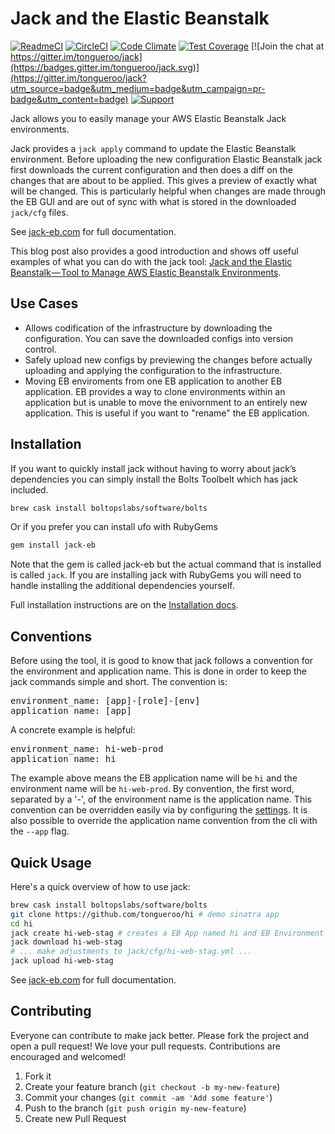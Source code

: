 # Jack and the Elastic Beanstalk

[![ReadmeCI](http://www.readmeci.com/images/readmeci-badge.svg)](http://www.readmeci.com/tongueroo/jack)
[![CircleCI](https://circleci.com/gh/tongueroo/jack.svg?style=svg)](https://circleci.com/gh/tongueroo/jack)
[![Code Climate](https://codeclimate.com/github/tongueroo/jack/badges/gpa.svg)](https://codeclimate.com/github/tongueroo/jack)
[![Test Coverage](https://codeclimate.com/github/tongueroo/jack/badges/coverage.svg)](https://codeclimate.com/github/tongueroo/jack)
[![Join the chat at https://gitter.im/tongueroo/jack](https://badges.gitter.im/tongueroo/jack.svg)](https://gitter.im/tongueroo/jack?utm_source=badge&utm_medium=badge&utm_campaign=pr-badge&utm_content=badge)
[![Support](https://img.shields.io/badge/get-support-blue.svg)](https://boltops.com?utm_source=badge&utm_medium=badge&utm_campaign=jack)


Jack allows you to easily manage your AWS Elastic Beanstalk Jack environments.

Jack provides a `jack apply` command to update the Elastic Beanstalk environment.   Before uploading the new configuration Elastic Beanstalk jack first downloads the current configuration and then does a diff on the changes that are about to be applied.  This gives a preview of exactly what will be changed.  This is particularly helpful when changes are made through the EB GUI and are out of sync with what is stored in the downloaded `jack/cfg` files.

See [jack-eb.com](http://jack-eb.com) for full documentation.

This blog post also provides a good introduction and shows off useful examples of what you can do with the jack tool: [Jack and the Elastic Beanstalk — Tool to Manage AWS Elastic Beanstalk Environments](https://medium.com/@tongueroo/jack-and-the-elastic-beanstalk-easily-manage-aws-environments-3ab496f08ad2#.o7w3x0yd9).

## Use Cases

* Allows codification of the infrastructure by downloading the configuration. You can save the downloaded configs into version control.
* Safely upload new configs by previewing the changes before actually uploading and applying the configuration to the infrastructure.
* Moving EB enviroments from one EB application to another EB application. EB provides a way to clone environments within an application but is unable to move the enivornment to an entirely new application. This is useful if you want to "rename" the EB application.

## Installation

If you want to quickly install jack without having to worry about jack’s dependencies you can simply install the Bolts Toolbelt which has jack included.

```sh
brew cask install boltopslabs/software/bolts
```

Or if you prefer you can install ufo with RubyGems

```sh
gem install jack-eb
```

Note that the gem is called jack-eb but the actual command that is installed is called `jack`.  If you are installing jack with RubyGems you will need to handle installing the additional dependencies yourself.

Full installation instructions are on the [Installation docs](http://jack-eb.com/docs/install/).

## Conventions

Before using the tool, it is good to know that jack follows a convention for the environment and application name.  This is done in order to keep the jack commands simple and short.  The convention is:

<pre>
environment_name: [app]-[role]-[env]
application_name: [app]
</pre>

A concrete example is helpful:

<pre>
environment_name: hi-web-prod
application_name: hi
</pre>

The example above means the EB application name will be `hi` and the environment name will be `hi-web-prod`.  By convention, the first word, separated by a '-', of the environment name is the application name.  This convention can be overridden easily via by configuring the [settings](http://jack-eb.com/docs/settings/). It is also possible to override the application name convention from the cli with the `--app` flag.

## Quick Usage

Here's a quick overview of how to use jack:

```sh
brew cask install boltopslabs/software/bolts
git clone https://github.com/tongueroo/hi # demo sinatra app
cd hi
jack create hi-web-stag # creates a EB App named hi and EB Environment named hi-web-stag
jack download hi-web-stag
# ... make adjustments to jack/cfg/hi-web-stag.yml ...
jack upload hi-web-stag
```

See [jack-eb.com](http://jack-eb.com) for full documentation.

## Contributing

Everyone can contribute to make jack better.  Please fork the project and open a pull request! We love your pull requests. Contributions are encouraged and welcomed!

1. Fork it
2. Create your feature branch (`git checkout -b my-new-feature`)
3. Commit your changes (`git commit -am 'Add some feature'`)
4. Push to the branch (`git push origin my-new-feature`)
5. Create new Pull Request
